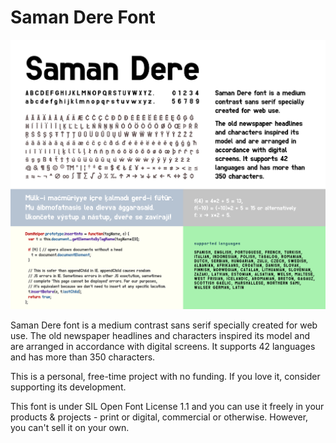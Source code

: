 # Saman Dere Font

![saman announcement](https://github.com/tcgumus/saman/blob/main/saman_try_out.png)

Saman Dere font is a medium contrast sans serif specially created for web use. 
The old newspaper headlines and characters inspired its model and are arranged in accordance with digital screens. It supports 42 languages and has more than 350 characters.

This is a personal, free-time project with no funding. If you love it, consider supporting its development.

This font is under SIL Open Font License 1.1 and you can use it freely in your products & projects - print or digital, commercial or otherwise. However, you can't sell it on your own. 

